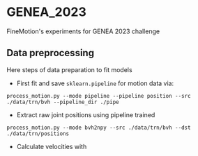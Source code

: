 # GENEA_2023
FineMotion's experiments for GENEA 2023 challenge

## Data preprocessing
Here steps of data preparation to fit models  
- First fit and save `sklearn.pipeline` for motion data via: 
```
process_motion.py --mode pipeline --pipeline position --src ./data/trn/bvh --pipeline_dir ./pipe
```
- Extract raw joint positions using pipeline trained
```
process_motion.py --mode bvh2npy --src ./data/trn/bvh --dst ./data/trn/positions
```
- Calculate velocities with